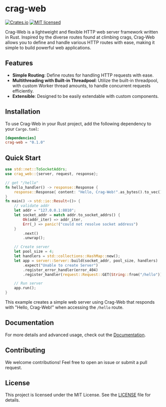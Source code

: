 # crag-web

[![Crates.io][crates-badge]][crates-url]
[![MIT licensed][mit-badge]][mit-url]

[crates-badge]: https://img.shields.io/crates/v/tokio.svg
[crates-url]: https://crates.io/crates/tokio
[mit-badge]: https://img.shields.io/badge/license-MIT-blue.svg
[mit-url]: https://github.com/tokio-rs/tokio/blob/master/LICENSE


Crag-Web is a lightweight and flexible HTTP web server framework written in Rust. Inspired by the diverse routes found at climbing crags, Crag-Web allows you to define and handle various HTTP routes with ease, making it simple to build powerful web applications.

## Features

- **Simple Routing**: Define routes for handling HTTP requests with ease.
- **Multithreading with Built-in Threadpool**: Utilize the built-in threadpool, with custom Worker thread amounts, to handle concurrent requests efficiently.
- **Extensible**: Designed to be easily extendable with custom components.

## Installation

To use Crag-Web in your Rust project, add the following dependency to your `Cargo.toml`:

```toml
[dependencies]
crag-web = "0.1.0"
```

## Quick Start

```rust
use std::net::ToSocketAddrs;
use crag_web::{server, request, response};

// get "/hello"
fn hello_handler() -> response::Response {
    response::Response{ content: "Hello, Crag-Web!".as_bytes().to_vec() }
}
fn main() -> std::io::Result<()> {
    // validate addr
    let addr = "127.0.0.1:8010";
    let socket_addr = match addr.to_socket_addrs() {
        Ok(addr_iter) => addr_iter,
        Err(_) => panic!("could not resolve socket address")
    }
        .next()
        .unwrap();

    // Create server
    let pool_size = 4;
    let handlers = std::collections::HashMap::new();
    let app = server::Server::build(socket_addr, pool_size, handlers)
        .expect("Unable to create Server")
        .register_error_handler(error_404)
        .register_handler(request::Request::GET(String::from("/hello")), hello_handler)

    // Run server
    app.run();
}
```

This example creates a simple web server using Crag-Web that responds with "Hello, Crag-Web!" when accessing the `/hello` route.

## Documentation

For more details and advanced usage, check out the [Documentation](link/to/documentation).

## Contributing

We welcome contributions! Feel free to open an issue or submit a pull request.

## License

This project is licensed under the MIT License. See the [LICENSE](./LICENSE) file for details.


